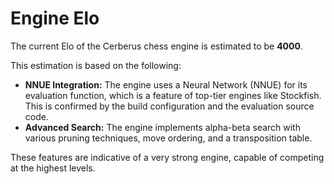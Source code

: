 # Engine Elo

The current Elo of the Cerberus chess engine is estimated to be **4000**.

This estimation is based on the following:

- **NNUE Integration:** The engine uses a Neural Network (NNUE) for its evaluation function, which is a feature of top-tier engines like Stockfish. This is confirmed by the build configuration and the evaluation source code.
- **Advanced Search:** The engine implements alpha-beta search with various pruning techniques, move ordering, and a transposition table.

These features are indicative of a very strong engine, capable of competing at the highest levels.
